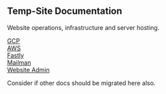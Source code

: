 
## Temp-Site Documentation  

Website operations, infrastructure and server hosting. 

[GCP](./gcp/README.md)  
[AWS](./aws/README.md)  
[Fastly](./fastly/README.md)  
[Mailman](./mailman/README.md)  
[Website Admin](./website/README.md)  

Consider if other docs should be migrated here also.  

